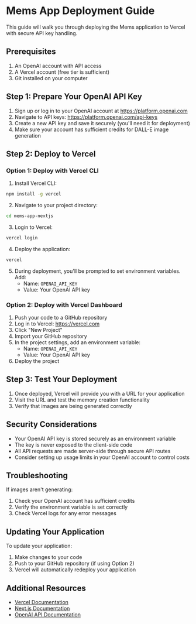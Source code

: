 # Mems App Deployment Guide

This guide will walk you through deploying the Mems application to Vercel with secure API key handling.

## Prerequisites

1. An OpenAI account with API access
2. A Vercel account (free tier is sufficient)
3. Git installed on your computer

## Step 1: Prepare Your OpenAI API Key

1. Sign up or log in to your OpenAI account at https://platform.openai.com
2. Navigate to API keys: https://platform.openai.com/api-keys
3. Create a new API key and save it securely (you'll need it for deployment)
4. Make sure your account has sufficient credits for DALL-E image generation

## Step 2: Deploy to Vercel

### Option 1: Deploy with Vercel CLI

1. Install Vercel CLI:
```bash
npm install -g vercel
```

2. Navigate to your project directory:
```bash
cd mems-app-nextjs
```

3. Login to Vercel:
```bash
vercel login
```

4. Deploy the application:
```bash
vercel
```

5. During deployment, you'll be prompted to set environment variables. Add:
   - Name: `OPENAI_API_KEY`
   - Value: Your OpenAI API key

### Option 2: Deploy with Vercel Dashboard

1. Push your code to a GitHub repository
2. Log in to Vercel: https://vercel.com
3. Click "New Project"
4. Import your GitHub repository
5. In the project settings, add an environment variable:
   - Name: `OPENAI_API_KEY`
   - Value: Your OpenAI API key
6. Deploy the project

## Step 3: Test Your Deployment

1. Once deployed, Vercel will provide you with a URL for your application
2. Visit the URL and test the memory creation functionality
3. Verify that images are being generated correctly

## Security Considerations

- Your OpenAI API key is stored securely as an environment variable
- The key is never exposed to the client-side code
- All API requests are made server-side through secure API routes
- Consider setting up usage limits in your OpenAI account to control costs

## Troubleshooting

If images aren't generating:
1. Check your OpenAI account has sufficient credits
2. Verify the environment variable is set correctly
3. Check Vercel logs for any error messages

## Updating Your Application

To update your application:
1. Make changes to your code
2. Push to your GitHub repository (if using Option 2)
3. Vercel will automatically redeploy your application

## Additional Resources

- [Vercel Documentation](https://vercel.com/docs)
- [Next.js Documentation](https://nextjs.org/docs)
- [OpenAI API Documentation](https://platform.openai.com/docs/api-reference)
